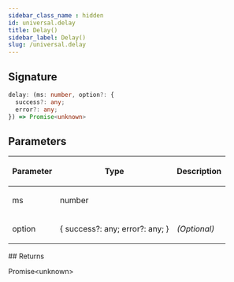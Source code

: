 ```yaml
---
sidebar_class_name : hidden
id: universal.delay
title: Delay()
sidebar_label: Delay()
slug: /universal.delay
---
```






## Signature

```typescript
delay: (ms: number, option?: {
  success?: any;
  error?: any;
}) => Promise<unknown>
```

## Parameters

<table><thead><tr><th>

Parameter


</th><th>

Type


</th><th>

Description


</th></tr></thead>
<tbody><tr><td>

ms


</td><td>

number


</td><td>


</td></tr>
<tr><td>

option


</td><td>

\{ success?: any; error?: any; \}


</td><td>

_(Optional)_


</td></tr>
</tbody></table>
## Returns

Promise&lt;unknown&gt;

